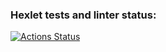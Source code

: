 ### Hexlet tests and linter status:
[![Actions Status](https://github.com/chesterior/java-project-61/actions/workflows/hexlet-check.yml/badge.svg)](https://github.com/chesterior/java-project-61/actions)